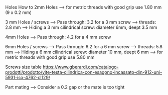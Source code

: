 Holes How to
2mm Holes
--> for metric threads with good grip use 1.80 mm (9 x 0.2 mm)

3 mm Holes / screws
--> Pass through: 3.2 for a 3 mm screw
--> threads: 2.8 mm
--> Hiding a 3 mm cilindrical screw: diameter 6mm, deept 3.5 mm

4mm Holes
--> Pass through: 4.2 for a 4 mm screw

6mm Holes / screws
--> Pass through: 6.2 for a 6 mm screw
--> threads: 5.8 mm
--> Hiding a 6 mm cilindrical screw: diameter 10 mm, deept 6 mm
--> for metric threads with good grip use 5.80 mm


Screws size table
https://www.gberardi.com/catalogo-prodotti/prodotto/vite-testa-cilindrica-con-esagono-incassato-din-912-uni-5931-iso-4762-cl129/




Part mating
--> Consider a 0.2 gap or the mate is too tight




